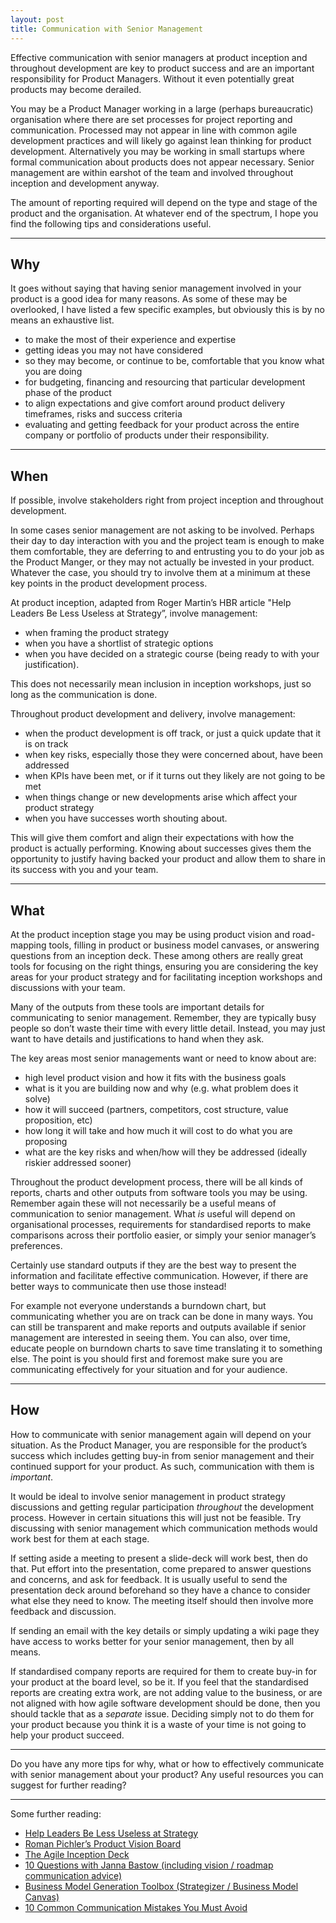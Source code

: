 ```yaml
---
layout: post
title: Communication with Senior Management
---
```


Effective communication with senior managers at product inception and throughout development are key to product success and are an important responsibility for Product Managers. Without it even potentially great products may become derailed.

You may be a Product Manager working in a large (perhaps bureaucratic) organisation where there are set processes for project reporting and communication. Processed may not appear in line with common agile development practices and will likely go against lean thinking for product development. Alternatively you may be working in small startups where formal communication about products does not appear necessary. Senior management are within earshot of the team and involved throughout inception and development anyway.

The amount of reporting required will depend on the type and stage of the product and the organisation. At whatever end of the spectrum, I hope you find the following tips and considerations useful.


- - -

## Why

It goes without saying that having senior management involved in your product is a good idea for many reasons. As some of these may be overlooked, I have listed a few specific examples, but obviously this is by no means an exhaustive list.


   * to make the most of their experience and expertise
   * getting ideas you may not have considered
   * so they may become, or continue to be, comfortable that you know what you are doing
   * for budgeting, financing and resourcing that particular development phase of the product
   * to align expectations and give comfort around product delivery timeframes, risks and success criteria
   * evaluating and getting feedback for your product across the entire company or portfolio of products under their responsibility.


- - -

## When

If possible, involve stakeholders right from project inception and throughout development. 
 
In some cases senior management are not asking to be involved. Perhaps their day to day interaction with you and the project team is enough to make them comfortable, they are deferring to and entrusting you to do your job as the Product Manger, or they may not actually be invested in your product. Whatever the case, you should try to involve them at a minimum at these key points in the product development process.

At product inception, adapted from Roger Martin’s HBR article "Help Leaders Be Less Useless at Strategy”, involve management:  

   * when framing the product strategy
   * when you have a shortlist of strategic options
   * when you have decided on a strategic course (being ready to with your justification). 

This does not necessarily mean inclusion in inception workshops, just so long as the communication is done.

Throughout product development and delivery, involve management:

   * when the product development is off track, or just a quick update that it is on track
   * when key risks, especially those they were concerned about, have been addressed
   * when KPIs have been met, or if it turns out they likely are not going to be met
   * when things change or new developments arise which affect your product strategy
   * when you have successes worth shouting about.

This will give them comfort and align their expectations with how the product is actually performing. Knowing about successes gives them the opportunity to justify having backed your product and allow them to share in its success with you and your team.


- - -

## What

At the product inception stage you may be using product vision and road-mapping tools, filling in product or business model canvases, or answering questions from an inception deck. These among others are really great tools for focusing on the right things, ensuring you are considering the key areas for your product strategy and for facilitating inception workshops and discussions with your team.

Many of the outputs from these tools are important details for communicating to senior management. Remember, they are typically busy people so don’t waste their time with every little detail. Instead, you may just want to have details and justifications to hand when they ask.

The key areas most senior managements want or need to know about are:

   * high level product vision and how it fits with the business goals
   * what is it you are building now and why (e.g. what problem does it solve)
   * how it will succeed (partners, competitors, cost structure, value proposition, etc)
   * how long it will take and how much it will cost to do what you are proposing
   * what are the key risks and when/how will they be addressed (ideally riskier addressed sooner)

Throughout the product development process, there will be all kinds of reports, charts and other outputs from software tools you may be using. Remember again these will not necessarily be a useful means of communication to senior management. What _is_ useful will depend on organisational processes, requirements for standardised reports to make comparisons across their portfolio easier, or simply your senior manager’s preferences.

Certainly use standard outputs if they are the best way to present the information and facilitate effective communication. However, if there are better ways to communicate then use those instead!

For example not everyone understands a burndown chart, but communicating whether you are on track can be done in many ways. You can still be transparent and make reports and outputs available if senior management are interested in seeing them. You can also, over time, educate people on burndown charts to save time translating it to something else. The point is you should first and foremost make sure you are communicating effectively for your situation and for your audience.

- - -

## How

How to communicate with senior management again will depend on your situation. As the Product Manager, you are responsible for the product’s success which includes getting buy-in from senior management and their continued support for your product. As such, communication with them is _important_.

It would be ideal to involve senior management in product strategy discussions and getting regular participation _throughout_ the development process. However in certain situations this will just not be feasible. Try discussing with senior management which communication methods would work best for them at each stage.

If setting aside a meeting to present a slide-deck will work best, then do that. Put effort into the presentation, come prepared to answer questions and concerns, and ask for feedback. It is usually useful to send the presentation deck around beforehand so they have a chance to consider what else they need to know. The meeting itself should then involve more feedback and discussion.

If sending an email with the key details or simply updating a wiki page they have access to works better for your senior management, then by all means.

If standardised company reports are required for them to create buy-in for your product at the board level, so be it. If you feel that the standardised reports are creating extra work, are not adding value to the business, or are not aligned with how agile software development should be done, then you should tackle that as a _separate_ issue. Deciding simply not to do them for your product because you think it is a waste of your time is not going to help your product succeed.

- - -

Do you have any more tips for why, what or how to effectively communicate with senior management about your product? Any useful resources you can suggest for further reading?

- - -

Some further reading:

* [Help Leaders Be Less Useless at Strategy](http://blogs.hbr.org/2014/05/help-leaders-be-less-useless-at-strategy/)
* [Roman Pichler’s Product Vision Board](http://www.romanpichler.com/blog/the-product-vision-board/)
* [The Agile Inception Deck](http://agilewarrior.wordpress.com/2010/11/06/the-agile-inception-deck/)
* [10 Questions with Janna Bastow (including vision / roadmap communication advice)](http://techproductmanagement.com/product-mentorship-series-10-questions-with-janna-bastow-co-founder-of-prodpad-and-mind-the-product/)
* [Business Model Generation Toolbox (Strategizer / Business Model Canvas)](http://www.businessmodelgeneration.com/toolbox)
* [10 Common Communication Mistakes You Must Avoid](http://www.inc.com/lolly-daskal/common-communication-mistakes-to-avoid.html)